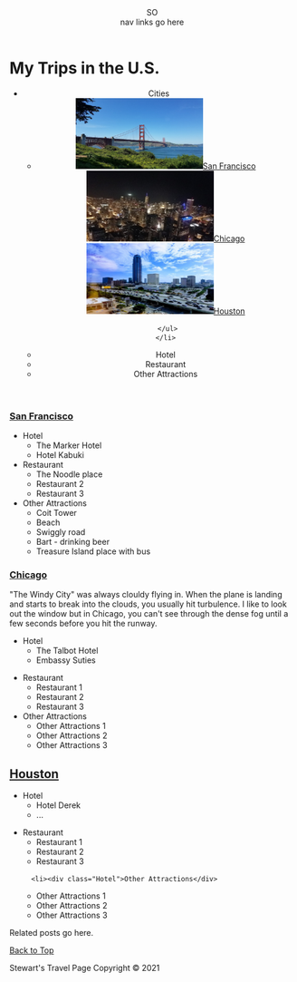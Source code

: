 <html>
<head>
<meta charset="utf-8">
<title>Stewart's Travel Page</title>
<link rel="stylesheet" href="style.css">
<style>

background-image: url(“Window.jpg”)

</style>

</head>
<body>
<header>
SO <nav> nav links go here </nav>
  </header>

<h1>My Trips in the U.S.</h1>

<header>
  <ul>
   <li>Cities
     <ul>
       <li>
       <div id="Cities_Header"> 
           <a href="#San_Francisco"><img src="SF1.jpg" width="225" height="125" alt="Bay Bridge San Francisco">San Francisco</a>
           <a href="#Chicago"><img src="Chicago1.jpg" width="225" height="125" alt="Picture from the Sears Tower">Chicago</a>
           <a href="#Houston"><img src="Houston1.jpg" width="225" height="125" alt="Houston Galleria">Houston</a>
    </div>
       </li>
            
     </ul>
    </li>
    
  
    
   <li>Hotel</li>
   <li>Restaurant</li>
   <li>Other Attractions</li>
        </ul>
</header>

<section>
<section id="San_Francisco">

<a href="https://en.wikipedia.org/wiki/San_Francisco" target="_blank" title="Linking to wikipedia page"><h3>San Francisco </h3></a>
<ul>

<li><div class="Hotel">Hotel</div>
  <ul>
    <li>The Marker Hotel</li>
    <li>Hotel Kabuki</li>
     </ul>
  </li>
  
<li><div class="Hotel">Restaurant</div>
            <ul>
          <li>The Noodle place</li>
          <li>Restaurant 2</li>
          <li>Restaurant 3</li>
        </ul>
      </li>

<li><div class="Hotel">Other Attractions</div>
        <ul>
  <li>Coit Tower</li>
          <li>Beach</li>
          <li>Swiggly road</li>
  <li>Bart - drinking beer</li>
  <li>Treasure Island place with bus</li>
  </ul>
  </li>
</ul>

</section>

 
     
   <section> 
<section id="Chicago">
<a href="https://en.wikipedia.org/wiki/Chicago" target="_blank" title="Linking to wikipedia page"><h3>Chicago </h3></a>
    &quot;The Windy City&quot; was always clouldy flying in. When the plane is landing and starts to break into the clouds, you usually hit turbulence. I like to look out the window but in Chicago, you can't see through the dense fog until a few seconds before you hit the runway.
        
  <p></p>

<ul>
<li><div class="Hotel">Hotel</div>
  <ul>
    <li>The Talbot Hotel</li>
    <li>Embassy Suties</li>
    </ul>
    </li>
    
 <p></p>
     <li><div class="Hotel">Restaurant</div>
            <ul>
          <li>Restaurant 1</li>
          <li>Restaurant 2</li>
          <li>Restaurant 3</li>
        </ul>
      </li>
      
  <li><div class="Hotel">Other Attractions</div>
  <ul>
          <li>Other Attractions 1</li>
          <li>Other Attractions 2</li>
          <li>Other Attractions 3</li>
        </ul>
  </li>
    </ul>

</section>



<section>
 <section id="Houston">
   <a href="https://en.wikipedia.org/wiki/Houston" target="_blank" title="Linking to wikipedia page">
    <h2> Houston </h2></a>

<ul>
  <li><div class="Hotel">Hotel</div>
  <ul>
    <li>Hotel Derek</li>
    <li>...</li>
     </ul>
  <p></p>
      <li><div class="Hotel">Restaurant</div>
            <ul>
          <li>Restaurant 1</li>
          <li>Restaurant 2</li>
          <li>Restaurant 3</li>
        </ul>
      </li>
    
      <li><div class="Hotel">Other Attractions</div>
  <ul>
          <li>Other Attractions 1</li>
          <li>Other Attractions 2</li>
          <li>Other Attractions 3</li>
        </ul>
  </li>
    </ul>

</section>



<aside>
Related posts go here.
</aside>
  <p></p>

</body>
<p>

<div>
    <p>
      <a href="#top">Back to Top</a>
    </p>
  </div>


<footer>
<div id="Footer">
Stewart's Travel Page Copyright &copy; 2021
</div>
</footer>
</p>

</html>
